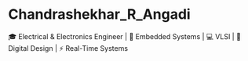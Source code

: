 # Chandrashekhar_R_Angadi
🎓 Electrical &amp; Electronics Engineer | 🔧 Embedded Systems | 💻 VLSI | 📡 Digital Design | ⚡ Real-Time Systems
